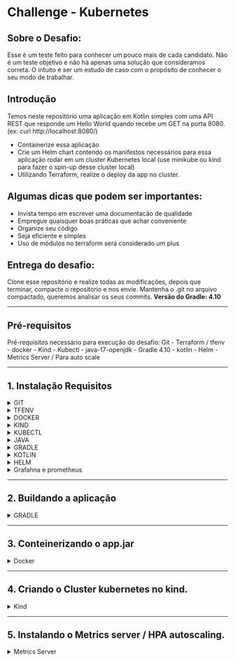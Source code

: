 # Challenge - Kubernetes

## Sobre o Desafio: 

Esse é um teste feito para conhecer um pouco mais de cada candidato. 
Não é um teste objetivo e não há apenas uma solução que consideramos correta. 
O intuito é ser um estudo de caso com o propósito de conhecer o seu modo de trabalhar.

## Introdução

Temos neste repositório uma aplicação em Kotlin simples com uma API REST que responde um Hello World quando recebe um GET na porta 8080. (ex: curl http://localhost:8080/)

* Containerize essa aplicação
* Crie um Helm chart contendo os manifestos necessários para essa aplicação rodar em um cluster Kubernetes local (use minikube ou kind para fazer o spin-up desse cluster local)
* Utilizando Terraform, realize o deploy da app no cluster.

## Algumas dicas que podem ser importantes:

* Invista tempo em escrever uma documentacão de qualidade
* Empregue quaisquer boas práticas que achar conveniente 
* Organize seu código
* Seja eficiente e simples
* Uso de módulos no terraform será considerado um plus

## Entrega do desafio:

Clone esse repositório e realize todas as modificações, depois que terminar, compacte o repositorio e nos envie. 
Mantenha o .git no arquivo compactado, queremos analisar os seus commits.
**Versão do Gradle: 4.10**

---

## **Pré-requisitos**

Pré-requisitos necessário para execução do desafio:
 Git - Terraform / tfenv - docker - Kind - Kubectl - java-17-openjdk - Gradle 4.10 - kotlin - Helm -  Metrics Server / Para auto scale

---

## **1. Instalação Requisitos**
<details>
<summary>GIT</summary>

1. Comando para instalação:
   ```bash
   sudo dnf install git -y
   ```
2. Validação:
   ```bash
   git --version
   ```
</details>
<details>
<summary>TFENV</summary>

1. Comando para instalação:
   ```bash
   Baixando o Tfenv:
   git clone https://github.com/tfutils/tfenv.git ~/.tfenv
   ```
2. Configuramdp:
   ```bash
   Adicionando a variavel de ambiente no bash_profile para poder chamar de qualquer diretório:
   echo 'export PATH="$HOME/.tfenv/bin:$PATH"' >> ~/.bash_profile
   ```
3. Auternativa para configurar:
   ```bash
   Auternativa ao bash profile:
   sudo ln -s ~/.tfenv/bin/* /usr/local/bin
   ```
4. Comando para instalação:
   ```bash
   tfenv -v
   ```
</details>
<details>
<summary>DOCKER</summary>

1. Adicione o repositório do Docker:
   ```bash
   sudo dnf config-manager --add-repo https://download.docker.com/linux/centos/docker-ce.repo
   ```
2. Com o repositório adicionado, instale o Docker, que é composto de três pacotes::
   ```bash
   sudo dnf install docker-ce docker-ce-cli containerd.io -y 
   ```
3. Após a conclusão da instalação, inicie o daemon do Docker e coloque na inicilização automatica::
   ```bash
   sudo systemctl start docker
   sudo systemctl enable docker
   sudo systemctl status docker
   ```
4. Executando o comando Docker sem Sudo (opcional):
   ```bash 
   Executando o comando Docker sem Sudo (opcional)
   Se você quiser evitar digitar sudo sempre que executar o comando docker, adicione seu nome de usuário ao grupo docker:
   sudo usermod -aG docker $(whoami)

   Se você precisar adicionar um usuário ao dockergrupo no qual não está logado, declare esse nome de usuário explicitamente usando:
   sudo usermod -aG docker nome_de_usuário_aqui
   ```
5. Ativando usuario sem root:
   ```bash
   OBS: Após a ação acime e necessario reiniciar o terminal.
   ```
</details>
<details>
<summary>KIND</summary>

1. Baixando o kind:
   ```bash
   [ $(uname -m) = x86_64 ] && curl -Lo ./kind https://kind.sigs.k8s.io/dl/v0.27.0/kind-linux-amd64
   ```
2. Transformando o binario em executavel:
   ```bash
   chmod +x ./kind
   ```
3. Configurando o kind para responder com o usuário em quaquer diretório:
   ```bash
   sudo mv ./kind /usr/local/bin/kind 
   ou
   sudo ln -s ~/kind /usr/local/bin/kind
   ```
4. Para validar e verificar a versão:
   ```bash
   kind --versiono
   ```
</details>
<details>
<summary>KUBECTL</summary>

1. Baixando o kubectl:
   ```bash
   curl -LO "https://dl.k8s.io/release/$(curl -L -s https://dl.k8s.io/release/stable.txt)/bin/linux/amd64/kubectl"
   ```
2. Transformando o binario em executavel:
   ```bash
   chmod +x kubectl
   ```
3. Configurando o kubectl para responder com o usuário em quaquer diretório:
   ```bash
   sudo mv ./kubectl /usr/local/bin/kubectl
   ou
   sudo ln -s ~/kubectl /usr/local/bin/kubectl
   ```
4. Para validar e verificar a versão:
   ```bash
   kubectl version --output=yaml
   ```
</details>
<details>
<summary>JAVA</summary>

1. Para instalar o JDK , execute o seguinte comando:
   ```bash
   sudo apt-get install openjdk-17-jdk
   ```
2. Para verificar a instalação, execute o seguinte comando:
   ```bash
   java -version
   ```
3. Configurando o kubectl para responder com o usuário em quaquer diretório:
   ```bash
   sudo mv ./kubectl /usr/local/bin/kubectl
   ou
   sudo ln -s ~/kubectl /usr/local/bin/kubectl
   ```
4. Para validar e verificar a versão:
   ```bash
   kubectl version --output=yaml
   ```
</details>
<details>
<summary>GRADLE</summary>

1. Instalar o Gradle usando SDKMAN! (Recomendado):
   ```bash
   Instalar o SDKMAN!
   curl -s "https://get.sdkman.io" | bash
   ```
2. Após a instalação, execute o seguinte comando para carregar o SDKMAN! no seu shell:
   ```bash
   source "$HOME/.sdkman/bin/sdkman-init.sh"
   ```
3. Agora, instale o Gradle usando o SDKMAN!:
   ```bash
   sdk install gradle 4.10
   OBS: Versão 4.10 foi feito download do site "https://gradle.org/next-steps/?version=4.10&format=all"
   ```
4. Para validar e verificar a versão:
   ```bash
   gradle --version
   ```
</details>
<details>
<summary>KOTLIN</summary>

1. Instalar o Kotlin usando SDKMAN! (Recomendado):
   ```bash
   sdk install kotlin 1.9.10
   ```
2. Após a instalação, execute o seguinte comando para validar a versão:
   ```bash
   kotlin -version
   ```
</details>
<details>
<summary>HELM</summary>

1. Abaixo, segue comando para download do Helm:
   ```bash
   curl -fsSL https://get.helm.sh/helm-v3.16.1-linux-amd64.tar.gz -o helm-linux-amd64.tar.gz
   ```
   2. Extraido pacote
   ```bash
   tar -zxvf helm-linux-amd64.tar.gz
   ```
   3 Movendo par o /usr/local/bin/ para chamar o binario de qualque lugar no servidor.
   ```bash
   sudo mv linux-amd64/helm /usr/local/bin/helm
   ```
   4. Validando a instalação e versão:
   ```bash
   helm version
   ```
</details>
<details>
<summary>Grafahna e prometheus</summary>

1. OBS:
   ```bash
   Ambos serão instalados via receita terraform.
   ```
</details>

---

## **2. Buildando a aplicação**
<details>
<summary>GRADLE</summary>

1. Com o Gradle 4.10 instalado execute:
   ```bash
   Gradle inite - Ira verificar os pacotes e baixar os pendentes.
   Gradle build java application --continue  - Ira buikdar a app dando alguns bypass
   OBS: Provavelmnte será necessarios alguns troubleshooting
   ```
2. Validação:
   ```bash
   Ao concluir acesse o diretório /app/build/libs
   Valide que o arquivo app.jar foi criado.
   ```
</details>

---

## **3. Conteinerizando o app.jar**
<details>
<summary>Docker</summary>

1. Crie o Dockerfile com o cnteúdo abaixo:
   ```bash
   # Use uma imagem base com OpenJDK
   FROM openjdk:17-jdk-slim as build

   # Defina o diretório de trabalho dentro do container
   WORKDIR /app

   # Copie o arquivo JAR para dentro do container
   COPY target/app.jar /app/app.jar

   # Exponha a porta 8080 para o acesso externo
   EXPOSE 8080

   # Comando para rodar a aplicação
   ENTRYPOINT ["java", "-jar", "/app/app.jar"]
   ```
2. Construção da Imagem Docker: 
   ```bash
      No mesmo diretório que se encontra o dockerfile execute:
      docker build -t desafio-app .

      O Comando acima ira executar o dockerfile, e eas ações cotidas nele:
      Fazer o download da imagem: openjdk:17-jdk-slim
      Definir o /app como local de trabalho
      Ira copiar o arquivo que foi buildado "app.jar" para a pasta /app na imagem
      Espoem a porta que a aplicação será executada.
      E executa a app no container.
   ```

3. Testando a imagem: 
   ```bash
   Podemos testar a aplicação localmente executando o seguinte comando:
   docker run -p 8080:8080 desafio-app

   Agora bastar acessar no navegador: http://localhost:8080
   ou no terminal
   curl http://localhost:8080

   Em abos o retorno será o mesmo: Hello Word
   ```
   </details>

---

## **4. Criando o Cluster kubernetes no kind.**
<details>
<summary>Kind</summary>

 1. Criar o Cluster Kubernetes com Kind: 
   ```bash
   Criando um arquivo de configuração para provisionar o cluster com o Control-plane e 3 workers.
   Crie um arquivo .yml com o conteudo abaixo

   kind: Cluster
   apiVersion: kind.x-k8s.io/v1alpha4
   nodes:
     - role: control-plane
     - role: worker
     - role: worker
     - role: worker
   ```

2. Criar o Cluster Kubernetes com Kind: 
   ```bash
   Para chamar o arquivo e provisionar o cluster com 3 worker digite:

   kind create cluster --name desafio-app --config ./kind-cluster.yml
   ```
3. Importando imagem para o cluster:
   ```bash
    Par enviar a imagem para o cluster recem criado digite:
   
   kind load docker-image desafio-iti --name desafio-it

   Agora com nossa imagem pronta, vamos utiliza-la para deployar nossa aplicação.
   ```
</details>

---

## **5. Instalando o Metrics server / HPA autoscaling.**
<details>
<summary>Metrics Server</summary>

 1. Instalando e configurando o Metrics Server. 
   ```bash
   Execute o seguinte comando para instalar o Metrics Server:
   kubectl apply -f https://github.com/wancosta/desafio/blob/main/components.yaml
   ```
2. Com a instalação concluida vamos validar.
   ```bash
   Execute o seguinte comando para verificar se o Metrics Server está funcionando corretamente:
   kubectl get deployment metrics-server -n kube-system
   ```



